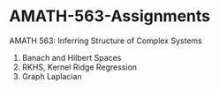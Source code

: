 # AMATH-563-Assignments
AMATH 563: Inferring Structure of Complex Systems

1. Banach and Hilbert Spaces
2. RKHS, Kernel Ridge Regression
3. Graph Laplacian
